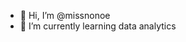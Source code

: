 - 👋 Hi, I’m @missnonoe
- 🌱 I’m currently learning data analytics
  

<!---
missnonoe/missnonoe is a ✨ special ✨ repository because its `README.md` (this file) appears on your GitHub profile.
You can click the Preview link to take a look at your changes.
--->

